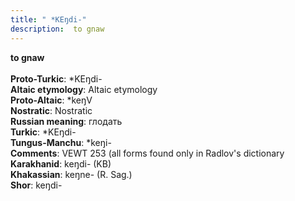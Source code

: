 ```yaml
---
title: " *KEŋdi-"
description:  to gnaw
---
```

<p data-pagefind-weight="0.5">
<strong> to gnaw</strong><br><br>
<strong>Proto-Turkic</strong>:  *KEŋdi-<br>
<strong>Altaic etymology</strong>:  Altaic etymology<br>
<strong> Proto-Altaic</strong>:  *keŋV<br>
<strong>Nostratic</strong>:  Nostratic<br>
<strong>Russian meaning</strong>:  глодать<br>
<strong>Turkic</strong>:  *KEŋdi-<br>
<strong>Tungus-Manchu</strong>:  *keŋi-<br>
<strong>Comments</strong>:  VEWT 253 (all forms found only in Radlov's dictionary<br>
<strong>Karakhanid</strong>:  keŋdi- (KB)<br>
<strong>Khakassian</strong>:  keŋne- (R. Sag.)<br>
<strong>Shor</strong>:  keŋdi-<br>

</p>
